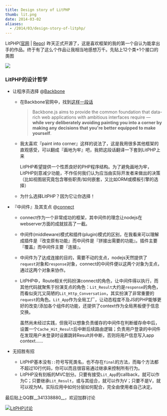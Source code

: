 ```yaml
---
title: Design story of LitPHP
thumb: lit.png
date: 2014-03-02
aliases:
  - /2014/03/design-story-of-litphp/
---
```


LitPHP([官网](http://litphp.github.io/) | [Repo](http://github.com/litphp/lit)) 昨天正式开源了，这是喜欢框架的我的第一个自认为能拿出手的作品。终于有了这么个作品让我相当地感想万千。先贴上12个类+1个接口的类图

![](https://rawgithub.com/LitPHP/litphp.github.io/115d5ed1f2d1884b2ac1a147c1583fc50c2e4f84/doc/graphs/classes.svg)

### LitPHP的设计哲学

<!--more-->

+ 让程序员选择 @[Backbone](http://backbonejs.org/)

    + 在Backbone官网中，找到[这样一段话](http://backbonejs.org/#FAQ-why-backbone)
        
        > Backbone.js aims to provide the common foundation that data-rich web applications with ambitious interfaces require — __while very deliberately avoiding painting you into a corner by making any decisions that you're better equipped to make yourself__.
        
    + 我太喜欢『paint into corner』这样的说法了，这是我用很多其他框架的直观感受，可以翻成『画地为牢』吧，我把这段话翻译一下套到LitPHP上来
    
        LitPHP希望提供一个性质良好的PHP程序结构。为了避免画地为牢，LitPHP刻意减少功能，不作任何我们认为应当由实际开发者来做出的决策（比如视图层究竟包含哪些职责/如何嵌套，又比如ORM或模板引擎的选择）
        
    + 为什么选择LitPHP？因为它让你选择！

+ 『中间件』及其支点 @[connect](http://www.senchalabs.org/connect/)
    + connect作为一个非常成功的框架，其中间件的理念让nodejs在webserver方面的成就拔高了一截。
    + 中间件(middleware)模式和插件(plugin)模式的区别，在我看来可以理解成插件是『改变原有功能』而中间件是『拼接出需要的功能』。插件主要『覆盖』而中间件主要『连接』。
    + 中间件为了达成连接的目的，需要不动的支点，nodejs天然提供了`request`对象和`response`对象，connect的中间件便以这两个对象为支点，通过这两个对象来协作。
    + LitPHP中，Route相关代码扮演connect的角色，让中间件得以执行，而其他代码就聚焦于扮演支点的角色：`Lit_Result`大约是`response`的角色，而看似突兀又简陋的`Lit_Http_Conversation`，其实扮演了非常重要的`request`的角色。`Lit_App`作为全局工厂，让动态程度不及JS的PHP能够更好的改变/添加各个组件的功能，还提供了context作为全局黑板便于信息交换。

        虽然尚未经过实践，但我可以想象负责缓存的中间件在判断缓存命中后，设置一个`Cache_Hit_Result`后中断后续路由逻辑；负责用户登录的中间件在发现用户未登录时设置跳转Result并中断，否则将用户信息写入app context……
    
+ 无招胜有招
    + LitPHP基本没有`::`符号写死类名，也不存在`final`的方法，而每个方法都不超过10行代码，你可以而且很容易通过继承来控制所有行为。
    + LitPHP没有刻板的MVC划分。只要有接受`Lit_App`的callback，就可以作为C；只要继承`Lit_Result`，或与其组合，就可以作为V；只要不是V，就可以视为M。实际应用中如何分层如何配合，完全由使用者自己决定。

最后贴上QQ群__341338880__，欢迎加群讨论

<a target="_blank" href="http://shang.qq.com/wpa/qunwpa?idkey=e0ce42feb7d8f8b7de8b2ab6bdac26d62e1cd34189ea767127f1e41ea70df0d8"><img border="0" src="http://pub.idqqimg.com/wpa/images/group.png" alt="LitPHP讨论" title="LitPHP讨论"></a>

